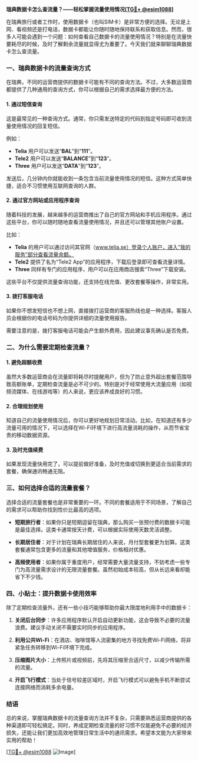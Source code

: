 **瑞典数据卡怎么查流量？——轻松掌握流量使用情况[[TG💪+ @esim1088](https://t.me/s/esim1088)]**

在瑞典旅行或者工作时，使用数据卡（也叫SIM卡）是非常方便的选择。无论是上网、看视频还是打电话，数据卡都能让你随时随地保持联系和获取信息。然而，很多人可能会遇到一个问题：如何查看自己数据卡的流量使用情况？特别是在流量快要耗尽的时候，及时了解剩余流量就显得尤为重要了。今天我们就来聊聊瑞典数据卡怎么查流量。

### 一、瑞典数据卡的流量查询方式

在瑞典，不同的运营商提供的数据卡可能有不同的查询方法。不过，大多数运营商都提供了几种通用的查询方式，你可以根据自己的需求选择最方便的方法。

#### 1. **通过短信查询**
这是最常见的一种查询方式。通常，你只需发送特定的代码到指定号码即可收到流量使用情况的回复短信。

例如：
- **Telia** 用户可以发送“**BAL**”到“**111**”。
- **Tele2** 用户可以发送“**BALANCE**”到“**123**”。
- **Three** 用户可以发送“**DATA**”到“**123**”。

发送后，几分钟内你就能收到一条包含当前流量使用情况的短信。这种方式简单快捷，适合不习惯使用互联网查询的人群。

#### 2. **通过官方网站或应用程序查询**
随着科技的发展，越来越多的运营商推出了自己的官方网站和手机应用程序。通过这些平台，你可以随时随地查看流量使用情况，并且还可以管理其他账户设置。

比如：
- **Telia** 的用户可以通过访问其官网（www.telia.se）登录个人账户，进入“我的服务”部分查看流量余额。
- **Tele2** 提供了名为“Tele2 App”的应用程序，下载后登录即可查看流量详情。
- **Three** 同样有专门的应用程序，用户可以在应用商店搜索“Three”下载安装。

这些平台不仅提供流量查询功能，还支持在线充值、更改套餐等操作，非常实用。

#### 3. **拨打客服电话**
如果你不想发短信也不想上网，直接拨打运营商的客服热线也是一种选择。客服人员会根据你的电话号码为你提供详细的流量使用报告。

需要注意的是，拨打客服电话可能会产生额外费用，因此建议事先确认是否免费。

### 二、为什么需要定期检查流量？

#### 1. **避免超额收费**
虽然大多数运营商会在流量即将耗尽时提醒用户，但为了防止意外超出套餐范围导致高额账单，定期检查流量是必不可少的。特别是对于经常使用大流量应用（如视频流媒体、在线游戏等）的人来说，更应该养成良好的习惯。

#### 2. **合理规划使用**
知道自己的流量使用情况后，你可以更好地规划日常活动。比如，在知道还有多少流量可用的情况下，可以选择在Wi-Fi环境下进行高流量消耗的操作，从而节省宝贵的移动数据资源。

#### 3. **及时充值续费**
如果发现流量快用完了，可以提前做好准备，及时充值或切换到更适合当前需求的套餐，确保通讯畅通无阻。

### 三、如何选择合适的流量套餐？

选择合适的流量套餐也是非常重要的一环。不同的套餐适用于不同场景，了解自己的需求可以帮助你找到性价比最高的选项。

- **短期旅行者**：如果你只是短期逗留在瑞典，那么购买一张预付费的数据卡可能是最佳选择。这类卡通常按天计费，可以根据实际使用天数灵活调整。
  
- **长期居住者**：对于计划在瑞典长期居住的人来说，月付型套餐更为划算。这类套餐通常包含更多的流量和其他增值服务，价格相对优惠。

- **高频使用者**：如果你属于重度用户，经常需要大量流量支持，不妨考虑一些专门为高流量需求设计的无限流量套餐。虽然初始成本较高，但从长远来看却能省下不少钱。

### 四、小贴士：提升数据卡使用效率

除了定期检查流量外，还有一些小技巧能够帮助你最大限度地利用手中的数据卡：

1. **关闭后台同步**：许多应用程序默认开启自动更新功能，这会导致不必要的流量浪费。建议手动关闭不需要实时同步的应用程序。
   
2. **利用公共Wi-Fi**：在酒店、咖啡馆等人流密集的地方寻找免费Wi-Fi网络，将非紧急任务转移到Wi-Fi环境下完成。
   
3. **压缩图片大小**：上传照片或视频前，先将其压缩至合适尺寸，以减少传输所需的流量。
   
4. **开启飞行模式**：当处于信号较差区域时，开启飞行模式可以避免手机不断尝试连接网络而消耗多余电量。

### 结语

总的来说，掌握瑞典数据卡的流量查询方法并不复杂，只需要熟悉运营商提供的各种渠道即可轻松搞定。同时，养成定期检查流量的好习惯不仅能避免不必要的经济损失，还能让我们更加高效地管理日常生活中的通讯需求。希望本文能为大家带来实用的帮助！

[[TG💪+ @esim1088](https://t.me/s/esim1088) ![Image](https://i.postimg.cc/4NQfJmqS/Snipaste-2025-05-13-00-14-12.png)]